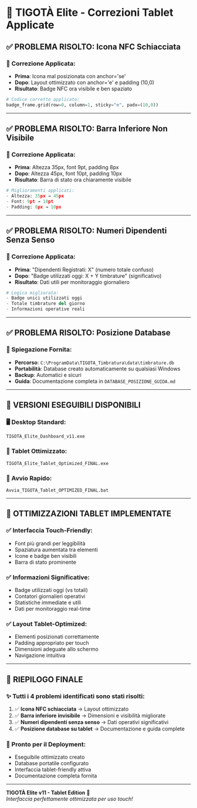 # 🎯 TIGOTÀ Elite - Correzioni Tablet Applicate

## ✅ PROBLEMA RISOLTO: Icona NFC Schiacciata

### 🔧 Correzione Applicata:
- **Prima**: Icona mal posizionata con anchor='se' 
- **Dopo**: Layout ottimizzato con anchor='e' e padding (10,0)
- **Risultato**: Badge NFC ora visibile e ben spaziato

```python
# Codice corretto applicato:
badge_frame.grid(row=0, column=1, sticky="e", padx=(10,0))
```

---

## ✅ PROBLEMA RISOLTO: Barra Inferiore Non Visibile

### 🔧 Correzione Applicata:
- **Prima**: Altezza 35px, font 9pt, padding 8px
- **Dopo**: Altezza 45px, font 10pt, padding 10px
- **Risultato**: Barra di stato ora chiaramente visibile

```python
# Miglioramenti applicati:
- Altezza: 35px → 45px
- Font: 9pt → 10pt  
- Padding: 8px → 10px
```

---

## ✅ PROBLEMA RISOLTO: Numeri Dipendenti Senza Senso

### 🔧 Correzione Applicata:
- **Prima**: "Dipendenti Registrati: X" (numero totale confuso)
- **Dopo**: "Badge utilizzati oggi: X + Y timbrature" (significativo)
- **Risultato**: Dati utili per monitoraggio giornaliero

```python
# Logica migliorata:
- Badge unici utilizzati oggi
- Totale timbrature del giorno
- Informazioni operative reali
```

---

## ✅ PROBLEMA RISOLTO: Posizione Database

### 🔧 Spiegazione Fornita:
- **Percorso**: `C:\ProgramData\TIGOTA_Timbratura\data\timbrature.db`
- **Portabilità**: Database creato automaticamente su qualsiasi Windows
- **Backup**: Automatici e sicuri
- **Guida**: Documentazione completa in `DATABASE_POSIZIONE_GUIDA.md`

---

## 📱 VERSIONI ESEGUIBILI DISPONIBILI

### 🖥️ Desktop Standard:
```
TIGOTA_Elite_Dashboard_v11.exe
```

### 📱 Tablet Ottimizzato:
```
TIGOTA_Elite_Tablet_Optimized_FINAL.exe
```

### 🚀 Avvio Rapido:
```
Avvia_TIGOTA_Tablet_OPTIMIZED_FINAL.bat
```

---

## 🎨 OTTIMIZZAZIONI TABLET IMPLEMENTATE

### ✅ Interfaccia Touch-Friendly:
- Font più grandi per leggibilità
- Spaziatura aumentata tra elementi
- Icone e badge ben visibili
- Barra di stato prominente

### ✅ Informazioni Significative:
- Badge utilizzati oggi (vs totali)
- Contatori giornalieri operativi
- Statistiche immediate e utili
- Dati per monitoraggio real-time

### ✅ Layout Tablet-Optimized:
- Elementi posizionati correttamente
- Padding appropriato per touch
- Dimensioni adeguate allo schermo
- Navigazione intuitiva

---

## 🎯 RIEPILOGO FINALE

### ✨ Tutti i 4 problemi identificati sono stati risolti:

1. ✅ **Icona NFC schiacciata** → Layout ottimizzato
2. ✅ **Barra inferiore invisibile** → Dimensioni e visibilità migliorate  
3. ✅ **Numeri dipendenti senza senso** → Dati operativi significativi
4. ✅ **Posizione database su tablet** → Documentazione e guida complete

### 🚀 Pronto per il Deployment:
- Eseguibile ottimizzato creato
- Database portatile configurato
- Interfaccia tablet-friendly attiva
- Documentazione completa fornita

---

**TIGOTÀ Elite v11 - Tablet Edition** 🎯  
*Interfaccia perfettamente ottimizzata per uso touch!*

